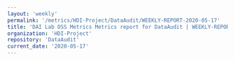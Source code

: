 ```yaml
---
layout: 'weekly'
permalink: '/metrics/HDI-Project/DataAudit/WEEKLY-REPORT-2020-05-17'
title: 'DAI Lab OSS Metrics Metrics report for DataAudit | WEEKLY-REPORT-2020-05-17'
organization: 'HDI-Project'
repository: 'DataAudit'
current_date: '2020-05-17'
---
```

